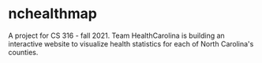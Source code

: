 # nchealthmap
A project for CS 316 - fall 2021.
Team HealthCarolina is building an interactive website to visualize health statistics for each of North Carolina's counties.

